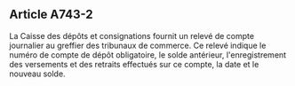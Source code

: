 Article A743-2
----
La Caisse des dépôts et consignations fournit un relevé de compte journalier au
greffier des tribunaux de commerce. Ce relevé indique le numéro de compte de
dépôt obligatoire, le solde antérieur, l'enregistrement des versements et des
retraits effectués sur ce compte, la date et le nouveau solde.
